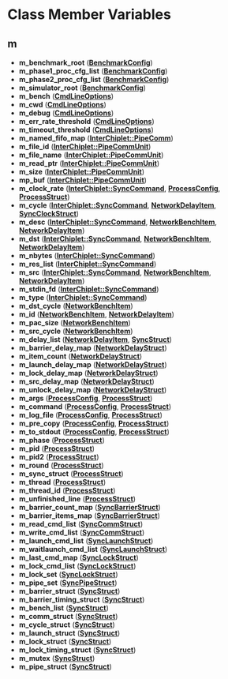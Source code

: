 # Class Member Variables


## m

* **m\_benchmark\_root** ([**BenchmarkConfig**](classBenchmarkConfig.md))
* **m\_phase1\_proc\_cfg\_list** ([**BenchmarkConfig**](classBenchmarkConfig.md))
* **m\_phase2\_proc\_cfg\_list** ([**BenchmarkConfig**](classBenchmarkConfig.md))
* **m\_simulator\_root** ([**BenchmarkConfig**](classBenchmarkConfig.md))
* **m\_bench** ([**CmdLineOptions**](classCmdLineOptions.md))
* **m\_cwd** ([**CmdLineOptions**](classCmdLineOptions.md))
* **m\_debug** ([**CmdLineOptions**](classCmdLineOptions.md))
* **m\_err\_rate\_threshold** ([**CmdLineOptions**](classCmdLineOptions.md))
* **m\_timeout\_threshold** ([**CmdLineOptions**](classCmdLineOptions.md))
* **m\_named\_fifo\_map** ([**InterChiplet::PipeComm**](classInterChiplet_1_1PipeComm.md))
* **m\_file\_id** ([**InterChiplet::PipeCommUnit**](classInterChiplet_1_1PipeCommUnit.md))
* **m\_file\_name** ([**InterChiplet::PipeCommUnit**](classInterChiplet_1_1PipeCommUnit.md))
* **m\_read\_ptr** ([**InterChiplet::PipeCommUnit**](classInterChiplet_1_1PipeCommUnit.md))
* **m\_size** ([**InterChiplet::PipeCommUnit**](classInterChiplet_1_1PipeCommUnit.md))
* **mp\_buf** ([**InterChiplet::PipeCommUnit**](classInterChiplet_1_1PipeCommUnit.md))
* **m\_clock\_rate** ([**InterChiplet::SyncCommand**](classInterChiplet_1_1SyncCommand.md), [**ProcessConfig**](classProcessConfig.md), [**ProcessStruct**](classProcessStruct.md))
* **m\_cycle** ([**InterChiplet::SyncCommand**](classInterChiplet_1_1SyncCommand.md), [**NetworkDelayItem**](classNetworkDelayItem.md), [**SyncClockStruct**](classSyncClockStruct.md))
* **m\_desc** ([**InterChiplet::SyncCommand**](classInterChiplet_1_1SyncCommand.md), [**NetworkBenchItem**](classNetworkBenchItem.md), [**NetworkDelayItem**](classNetworkDelayItem.md))
* **m\_dst** ([**InterChiplet::SyncCommand**](classInterChiplet_1_1SyncCommand.md), [**NetworkBenchItem**](classNetworkBenchItem.md), [**NetworkDelayItem**](classNetworkDelayItem.md))
* **m\_nbytes** ([**InterChiplet::SyncCommand**](classInterChiplet_1_1SyncCommand.md))
* **m\_res\_list** ([**InterChiplet::SyncCommand**](classInterChiplet_1_1SyncCommand.md))
* **m\_src** ([**InterChiplet::SyncCommand**](classInterChiplet_1_1SyncCommand.md), [**NetworkBenchItem**](classNetworkBenchItem.md), [**NetworkDelayItem**](classNetworkDelayItem.md))
* **m\_stdin\_fd** ([**InterChiplet::SyncCommand**](classInterChiplet_1_1SyncCommand.md))
* **m\_type** ([**InterChiplet::SyncCommand**](classInterChiplet_1_1SyncCommand.md))
* **m\_dst\_cycle** ([**NetworkBenchItem**](classNetworkBenchItem.md))
* **m\_id** ([**NetworkBenchItem**](classNetworkBenchItem.md), [**NetworkDelayItem**](classNetworkDelayItem.md))
* **m\_pac\_size** ([**NetworkBenchItem**](classNetworkBenchItem.md))
* **m\_src\_cycle** ([**NetworkBenchItem**](classNetworkBenchItem.md))
* **m\_delay\_list** ([**NetworkDelayItem**](classNetworkDelayItem.md), [**SyncStruct**](classSyncStruct.md))
* **m\_barrier\_delay\_map** ([**NetworkDelayStruct**](classNetworkDelayStruct.md))
* **m\_item\_count** ([**NetworkDelayStruct**](classNetworkDelayStruct.md))
* **m\_launch\_delay\_map** ([**NetworkDelayStruct**](classNetworkDelayStruct.md))
* **m\_lock\_delay\_map** ([**NetworkDelayStruct**](classNetworkDelayStruct.md))
* **m\_src\_delay\_map** ([**NetworkDelayStruct**](classNetworkDelayStruct.md))
* **m\_unlock\_delay\_map** ([**NetworkDelayStruct**](classNetworkDelayStruct.md))
* **m\_args** ([**ProcessConfig**](classProcessConfig.md), [**ProcessStruct**](classProcessStruct.md))
* **m\_command** ([**ProcessConfig**](classProcessConfig.md), [**ProcessStruct**](classProcessStruct.md))
* **m\_log\_file** ([**ProcessConfig**](classProcessConfig.md), [**ProcessStruct**](classProcessStruct.md))
* **m\_pre\_copy** ([**ProcessConfig**](classProcessConfig.md), [**ProcessStruct**](classProcessStruct.md))
* **m\_to\_stdout** ([**ProcessConfig**](classProcessConfig.md), [**ProcessStruct**](classProcessStruct.md))
* **m\_phase** ([**ProcessStruct**](classProcessStruct.md))
* **m\_pid** ([**ProcessStruct**](classProcessStruct.md))
* **m\_pid2** ([**ProcessStruct**](classProcessStruct.md))
* **m\_round** ([**ProcessStruct**](classProcessStruct.md))
* **m\_sync\_struct** ([**ProcessStruct**](classProcessStruct.md))
* **m\_thread** ([**ProcessStruct**](classProcessStruct.md))
* **m\_thread\_id** ([**ProcessStruct**](classProcessStruct.md))
* **m\_unfinished\_line** ([**ProcessStruct**](classProcessStruct.md))
* **m\_barrier\_count\_map** ([**SyncBarrierStruct**](classSyncBarrierStruct.md))
* **m\_barrier\_items\_map** ([**SyncBarrierStruct**](classSyncBarrierStruct.md))
* **m\_read\_cmd\_list** ([**SyncCommStruct**](classSyncCommStruct.md))
* **m\_write\_cmd\_list** ([**SyncCommStruct**](classSyncCommStruct.md))
* **m\_launch\_cmd\_list** ([**SyncLaunchStruct**](classSyncLaunchStruct.md))
* **m\_waitlaunch\_cmd\_list** ([**SyncLaunchStruct**](classSyncLaunchStruct.md))
* **m\_last\_cmd\_map** ([**SyncLockStruct**](classSyncLockStruct.md))
* **m\_lock\_cmd\_list** ([**SyncLockStruct**](classSyncLockStruct.md))
* **m\_lock\_set** ([**SyncLockStruct**](classSyncLockStruct.md))
* **m\_pipe\_set** ([**SyncPipeStruct**](classSyncPipeStruct.md))
* **m\_barrier\_struct** ([**SyncStruct**](classSyncStruct.md))
* **m\_barrier\_timing\_struct** ([**SyncStruct**](classSyncStruct.md))
* **m\_bench\_list** ([**SyncStruct**](classSyncStruct.md))
* **m\_comm\_struct** ([**SyncStruct**](classSyncStruct.md))
* **m\_cycle\_struct** ([**SyncStruct**](classSyncStruct.md))
* **m\_launch\_struct** ([**SyncStruct**](classSyncStruct.md))
* **m\_lock\_struct** ([**SyncStruct**](classSyncStruct.md))
* **m\_lock\_timing\_struct** ([**SyncStruct**](classSyncStruct.md))
* **m\_mutex** ([**SyncStruct**](classSyncStruct.md))
* **m\_pipe\_struct** ([**SyncStruct**](classSyncStruct.md))

